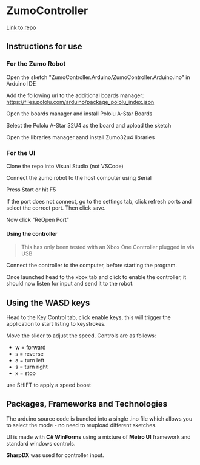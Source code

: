 # ZumoController

[Link to repo](https://github.com/Nathansykes/ZumoController)

## Instructions for use

### For the Zumo Robot
Open the sketch "ZumoController.Arduino/ZumoController.Arduino.ino" in Arduino IDE

Add the following url to the additional boards manager: 
https://files.pololu.com/arduino/package_pololu_index.json

Open the boards manager and install Pololu A-Star Boards

Select the Pololu A-Star 32U4 as the board and upload the sketch

Open the libraries manager aand install Zumo32u4 libraries

### For the UI
Clone the repo into Visual Studio (not VSCode) 

Connect the zumo robot to the host computer using Serial

Press Start or hit F5 

If the port does not connect, go to the settings tab, click refresh ports and select the correct port. Then click save.

Now click "ReOpen Port"

#### Using the controller
> This has only been tested with an Xbox One Controller plugged in via USB

Connect the controller to the computer, before starting the program.

Once launched head to the xbox tab and click to enable the controller, it should now listen for input and send it to the robot.

## Using the WASD keys

Head to the Key Control tab, click enable keys, this will trigger the application to start listing to keystrokes.

Move the slider to adjust the speed. Controls are as follows:
- w = forward
- s = reverse
- a = turn left
- s = turn right
- x = stop

use SHIFT to apply a speed boost

## Packages, Frameworks and Technologies

The arduino source code is bundled into a single .ino file which allows you to select the mode - no need to reupload different sketches.

UI is made with **C# WinForms** using a mixture of **Metro UI** framework and standard windows controls.

**SharpDX** was used for controller input.

